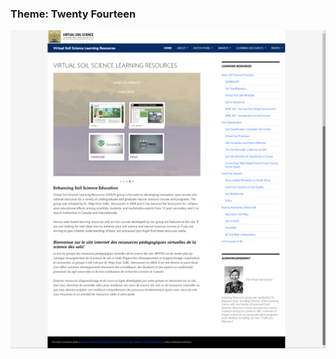 ### Theme: Twenty Fourteen


![home page](https://github.com/UBC-LFS/soilweb/blob/main/Main/screenshots/2023-06-06_15-17-05.png)
